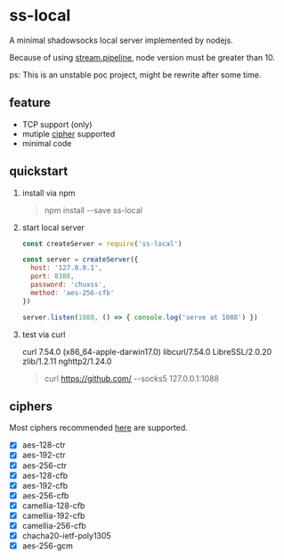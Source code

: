 # ss-local

A minimal shadowsocks local server implemented by nodejs.

Because of using [stream.pipeline](https://nodejs.org/dist/latest-v10.x/docs/api/stream.html#stream_stream_pipeline_streams_callback), node version must be greater than 10.

ps: This is an unstable poc project, might be rewrite after some time.

## feature

- TCP support (only)
- mutiple [cipher](#ciphers) supported
- minimal code

## quickstart

1. install via npm

    > npm install --save ss-local

2. start local server

    ```javascript
    const createServer = require('ss-local')

    const server = createServer({
      host: '127.0.0.1',
      port: 8388,
      password: 'chuxss',
      method: 'aes-256-cfb'
    })

    server.listen(1088, () => { console.log('serve at 1088') })
    ```

3. test via curl

    curl 7.54.0 (x86_64-apple-darwin17.0) libcurl/7.54.0 LibreSSL/2.0.20 zlib/1.2.11 nghttp2/1.24.0
    > curl https://github.com/ --socks5 127.0.0.1:1088

## ciphers

Most ciphers recommended [here](https://shadowsocks.org/en/spec/Stream-Ciphers.html) are supported.

- [x] aes-128-ctr
- [x] aes-192-ctr
- [x] aes-256-ctr
- [x] aes-128-cfb
- [x] aes-192-cfb
- [x] aes-256-cfb
- [x] camellia-128-cfb
- [x] camellia-192-cfb
- [x] camellia-256-cfb
- [x] chacha20-ietf-poly1305
- [x] aes-256-gcm
